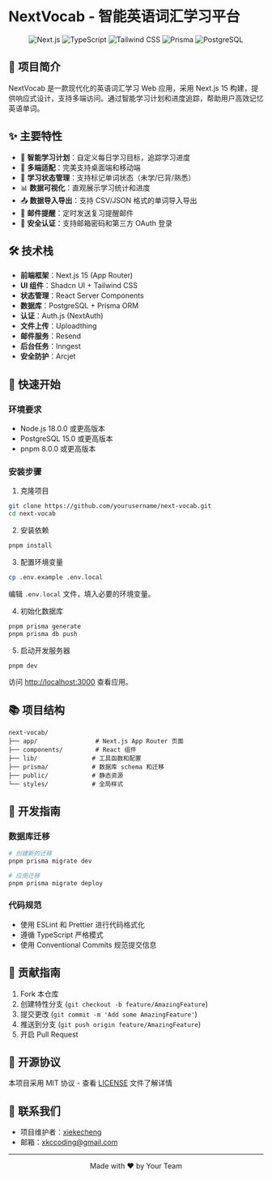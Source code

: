 # NextVocab - 智能英语词汇学习平台

<div align="center">

![Next.js](https://img.shields.io/badge/Next.js-15.0.0-black)
![TypeScript](https://img.shields.io/badge/TypeScript-5.0.0-blue)
![Tailwind CSS](https://img.shields.io/badge/Tailwind_CSS-3.0.0-38B2AC)
![Prisma](https://img.shields.io/badge/Prisma-5.0.0-2D3748)
![PostgreSQL](https://img.shields.io/badge/PostgreSQL-15.0.0-336791)

</div>

## 📖 项目简介

NextVocab 是一款现代化的英语词汇学习 Web 应用，采用 Next.js 15 构建，提供响应式设计，支持多端访问。通过智能学习计划和进度追踪，帮助用户高效记忆英语单词。

## ✨ 主要特性

- 🎯 **智能学习计划**：自定义每日学习目标，追踪学习进度
- 📱 **多端适配**：完美支持桌面端和移动端
- 🔄 **学习状态管理**：支持标记单词状态（未学/已背/熟悉）
- 📊 **数据可视化**：直观展示学习统计和进度
- 📤 **数据导入导出**：支持 CSV/JSON 格式的单词导入导出
- 📧 **邮件提醒**：定时发送复习提醒邮件
- 🔐 **安全认证**：支持邮箱密码和第三方 OAuth 登录

## 🛠️ 技术栈

- **前端框架**：Next.js 15 (App Router)
- **UI 组件**：Shadcn UI + Tailwind CSS
- **状态管理**：React Server Components
- **数据库**：PostgreSQL + Prisma ORM
- **认证**：Auth.js (NextAuth)
- **文件上传**：Uploadthing
- **邮件服务**：Resend
- **后台任务**：Inngest
- **安全防护**：Arcjet

## 🚀 快速开始

### 环境要求

- Node.js 18.0.0 或更高版本
- PostgreSQL 15.0 或更高版本
- pnpm 8.0.0 或更高版本

### 安装步骤

1. 克隆项目
```bash
git clone https://github.com/yourusername/next-vocab.git
cd next-vocab
```

2. 安装依赖
```bash
pnpm install
```

3. 配置环境变量
```bash
cp .env.example .env.local
```
编辑 `.env.local` 文件，填入必要的环境变量。

4. 初始化数据库
```bash
pnpm prisma generate
pnpm prisma db push
```

5. 启动开发服务器
```bash
pnpm dev
```

访问 [http://localhost:3000](http://localhost:3000) 查看应用。

## 📚 项目结构

```
next-vocab/
├── app/                # Next.js App Router 页面
├── components/         # React 组件
├── lib/               # 工具函数和配置
├── prisma/            # 数据库 schema 和迁移
├── public/            # 静态资源
└── styles/            # 全局样式
```

## 🔧 开发指南

### 数据库迁移

```bash
# 创建新的迁移
pnpm prisma migrate dev

# 应用迁移
pnpm prisma migrate deploy
```

### 代码规范

- 使用 ESLint 和 Prettier 进行代码格式化
- 遵循 TypeScript 严格模式
- 使用 Conventional Commits 规范提交信息

## 📝 贡献指南

1. Fork 本仓库
2. 创建特性分支 (`git checkout -b feature/AmazingFeature`)
3. 提交更改 (`git commit -m 'Add some AmazingFeature'`)
4. 推送到分支 (`git push origin feature/AmazingFeature`)
5. 开启 Pull Request

## 📄 开源协议

本项目采用 MIT 协议 - 查看 [LICENSE](LICENSE) 文件了解详情

## 🤝 联系我们

- 项目维护者：[xiekecheng](https://github.com/xiekecheng)
- 邮箱：xkccoding@gmail.com

---

<div align="center">
Made with ❤️ by Your Team
</div>
